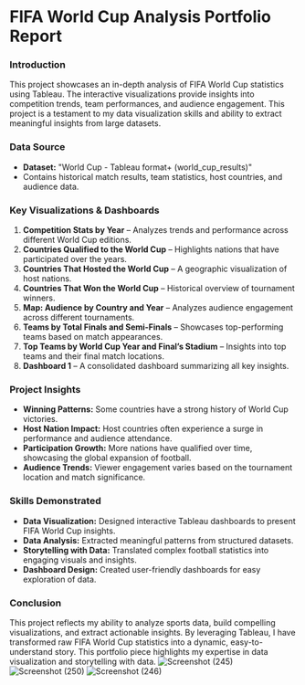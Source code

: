# FIFA World Cup Analysis Portfolio Report

### **Introduction**
This project showcases an in-depth analysis of FIFA World Cup statistics using Tableau. The interactive visualizations provide insights into competition trends, team performances, and audience engagement. This project is a testament to my data visualization skills and ability to extract meaningful insights from large datasets.

### **Data Source**
- **Dataset:** "World Cup - Tableau format+ (world_cup_results)"
- Contains historical match results, team statistics, host countries, and audience data.

### **Key Visualizations & Dashboards**
1. **Competition Stats by Year** – Analyzes trends and performance across different World Cup editions.
2. **Countries Qualified to the World Cup** – Highlights nations that have participated over the years.
3. **Countries That Hosted the World Cup** – A geographic visualization of host nations.
4. **Countries That Won the World Cup** – Historical overview of tournament winners.
5. **Map: Audience by Country and Year** – Analyzes audience engagement across different tournaments.
6. **Teams by Total Finals and Semi-Finals** – Showcases top-performing teams based on match appearances.
7. **Top Teams by World Cup Year and Final’s Stadium** – Insights into top teams and their final match locations.
8. **Dashboard 1** – A consolidated dashboard summarizing all key insights.

### **Project Insights**
- **Winning Patterns:** Some countries have a strong history of World Cup victories.
- **Host Nation Impact:** Host countries often experience a surge in performance and audience attendance.
- **Participation Growth:** More nations have qualified over time, showcasing the global expansion of football.
- **Audience Trends:** Viewer engagement varies based on the tournament location and match significance.

### **Skills Demonstrated**
- **Data Visualization:** Designed interactive Tableau dashboards to present FIFA World Cup insights.
- **Data Analysis:** Extracted meaningful patterns from structured datasets.
- **Storytelling with Data:** Translated complex football statistics into engaging visuals and insights.
- **Dashboard Design:** Created user-friendly dashboards for easy exploration of data.

### **Conclusion**
This project reflects my ability to analyze sports data, build compelling visualizations, and extract actionable insights. By leveraging Tableau, I have transformed raw FIFA World Cup statistics into a dynamic, easy-to-understand story. This portfolio piece highlights my expertise in data visualization and storytelling with data.
![Screenshot (245)](https://github.com/user-attachments/assets/fc635333-0638-4ef8-89d3-9a08bd2c0808)
![Screenshot (250)](https://github.com/user-attachments/assets/f30b565f-ed48-41fc-80f6-d6198c9ee44d)
![Screenshot (246)](https://github.com/user-attachments/assets/6eb40520-8c15-4d54-a09a-59689a1356d9)


